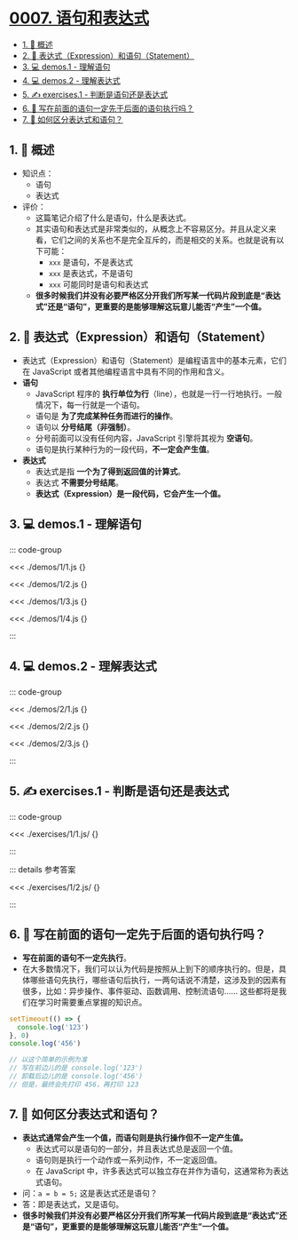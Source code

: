 # [0007. 语句和表达式](https://github.com/Tdahuyou/TNotes.html-css-js/tree/main/notes/0007.%20%E8%AF%AD%E5%8F%A5%E5%92%8C%E8%A1%A8%E8%BE%BE%E5%BC%8F)

<!-- region:toc -->

- [1. 📝 概述](#1--概述)
- [2. 📒 表达式（Expression）和语句（Statement）](#2--表达式expression和语句statement)
- [3. 💻 demos.1 - 理解语句](#3--demos1---理解语句)
- [4. 💻 demos.2 - 理解表达式](#4--demos2---理解表达式)
- [5. ✍️ exercises.1 - 判断是语句还是表达式](#5-️-exercises1---判断是语句还是表达式)
- [6. 🤔 写在前面的语句一定先于后面的语句执行吗？](#6--写在前面的语句一定先于后面的语句执行吗)
- [7. 🤔 如何区分表达式和语句？](#7--如何区分表达式和语句)

<!-- endregion:toc -->

## 1. 📝 概述

- 知识点：
  - 语句
  - 表达式
- 评价：
  - 这篇笔记介绍了什么是语句，什么是表达式。
  - 其实语句和表达式是非常类似的，从概念上不容易区分。并且从定义来看，它们之间的关系也不是完全互斥的，而是相交的关系。也就是说有以下可能：
    - `xxx` 是语句，不是表达式
    - `xxx` 是表达式，不是语句
    - `xxx` 可能同时是语句和表达式
  - **很多时候我们并没有必要严格区分开我们所写某一代码片段到底是“表达式”还是“语句”，更重要的是能够理解这玩意儿能否“产生”一个值。**

## 2. 📒 表达式（Expression）和语句（Statement）

- 表达式（Expression）和语句（Statement）是编程语言中的基本元素，它们在 JavaScript 或者其他编程语言中具有不同的作用和含义。
- **语句**
  - JavaScript 程序的 **执行单位为行**（line），也就是一行一行地执行。一般情况下，每一行就是一个语句。
  - 语句是 **为了完成某种任务而进行的操作**。
  - 语句以 **分号结尾（非强制）**。
  - 分号前面可以没有任何内容，JavaScript 引擎将其视为 **空语句**。
  - 语句是执行某种行为的一段代码，**不一定会产生值**。
- **表达式**
  - 表达式是指 **一个为了得到返回值的计算式**。
  - 表达式 **不需要分号结尾**。
  - **表达式（Expression）是一段代码，它会产生一个值。**

## 3. 💻 demos.1 - 理解语句

::: code-group

<<< ./demos/1/1.js {}

<<< ./demos/1/2.js {}

<<< ./demos/1/3.js {}

<<< ./demos/1/4.js {}

:::

## 4. 💻 demos.2 - 理解表达式

::: code-group

<<< ./demos/2/1.js {}

<<< ./demos/2/2.js {}

<<< ./demos/2/3.js {}

:::

## 5. ✍️ exercises.1 - 判断是语句还是表达式

::: code-group

<<< ./exercises/1/1.js/ {}

:::

::: details 参考答案

<<< ./exercises/1/2.js/ {}

:::

## 6. 🤔 写在前面的语句一定先于后面的语句执行吗？

- **写在前面的语句不一定先执行**。
- 在大多数情况下，我们可以认为代码是按照从上到下的顺序执行的。但是，具体哪些语句先执行，哪些语句后执行，一两句话说不清楚，这涉及到的因素有很多，比如：异步操作、事件驱动、函数调用、控制流语句…… 这些都将是我们在学习时需要重点掌握的知识点。

```js
setTimeout(() => {
  console.log('123')
}, 0)
console.log('456')

// 以这个简单的示例为准
// 写在前边儿的是 console.log('123')
// 卸载后边儿的是 console.log('456')
// 但是，最终会先打印 456，再打印 123
```

## 7. 🤔 如何区分表达式和语句？

- **表达式通常会产生一个值，而语句则是执行操作但不一定产生值。**
  - 表达式可以是语句的一部分，并且表达式总是返回一个值。
  - 语句则是执行一个动作或一系列动作，不一定返回值。
  - 在 JavaScript 中，许多表达式可以独立存在并作为语句，这通常称为表达式语句。
- 问：`a = b = 5;` 这是表达式还是语句？
- 答：即是表达式，又是语句。
- **很多时候我们并没有必要严格区分开我们所写某一代码片段到底是“表达式”还是“语句”，更重要的是能够理解这玩意儿能否“产生”一个值。**
